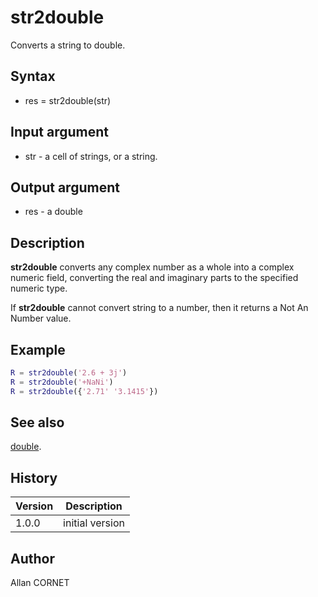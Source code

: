 

# str2double

Converts a string to double.

## Syntax

- res = str2double(str)

## Input argument

 - str - a cell of strings, or a string.

## Output argument

 - res - a double

## Description


  <p><b>str2double</b> converts any complex number as a whole into a complex numeric field, converting the real and imaginary parts to the specified numeric type.</p>
  <p>If <b>str2double</b> cannot convert string to a number, then it returns a Not An Number value.</p>


## Example

```matlab
R = str2double('2.6 + 3j')
R = str2double('+NaNi')
R = str2double({'2.71' '3.1415'})
```

## See also

[double](../double/double.md).
## History

|Version|Description|
|------|------|
|1.0.0|initial version|


## Author

Allan CORNET



